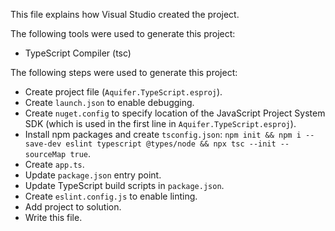 This file explains how Visual Studio created the project.

The following tools were used to generate this project:
- TypeScript Compiler (tsc)

The following steps were used to generate this project:
- Create project file (`Aquifer.TypeScript.esproj`).
- Create `launch.json` to enable debugging.
- Create `nuget.config` to specify location of the JavaScript Project System SDK (which is used in the first line in `Aquifer.TypeScript.esproj`).
- Install npm packages and create `tsconfig.json`: `npm init && npm i --save-dev eslint typescript @types/node && npx tsc --init --sourceMap true`.
- Create `app.ts`.
- Update `package.json` entry point.
- Update TypeScript build scripts in `package.json`.
- Create `eslint.config.js` to enable linting.
- Add project to solution.
- Write this file.
